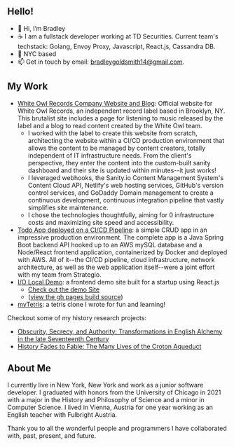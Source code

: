 ## Hello!
- 👋 Hi, I’m Bradley
- :coffee: I am a fullstack developer working at TD Securities. Current team's techstack: Golang, Envoy Proxy, Javascript, React.js, Cassandra DB.
- :statue_of_liberty: NYC based
- 📫 Get in touch by email: bradleygoldsmith14@gmail.com.

## My Work
* [White Owl Records Company Website and Blog](https://whiteowlrecords.xyz): Official website for White Owl Records, an independent record label based in Brooklyn, NY. This brutalist site includes a page for listening to music released by the label and a blog to read content created by the White Owl team.
  * I worked with the label to create this website from scratch, architecting the website within a CI/CD production environment that allows the content to be managed by content creators, totally independent of IT infrastructure needs. From the client's perspective, they enter the content into the custom-built sanity dashboard and their site is updated within minutes--it just works!
  * I leveraged webhooks, the Sanity.io Content Management System's Content Cloud API, Netlify's web hosting services, GitHub's version control services, and GoDaddy Domain management to create a continuous development, continuous integration pipeline that vastly simplifies site maintenance.
  * I chose the technologies thoughtfully, aiming for 0 infrastructure costs and maximizing site speed and accessibility.
* [Todo App deployed on a CI/CD Pipeline](https://github.com/landa44/todoTeam2): a simple CRUD app in an impressive production environment. The complete app is a Java Spring Boot backend API hooked up to an AWS mySQL database and a Node/React frontend application, containerized by Docker and deployed with AWS. All of it--the CI/CD pipeline, cloud infrastructure, network architecture, as well as the web application itself--were a joint effort with my team from Strategio.
* [I/O Local Demo](https://github.com/goldsmithb/io_local_demo): a frontend demo site built for a startup using React.js
  * [Check out the demo Site](https://goldsmithb.github.io/gh_pages_io_local/)
  * ([view the gh pages build source](https://github.com/goldsmithb/gh_pages_io_local))
* [myTetris](https://github.com/goldsmithb/myTetris): a tetris clone I wrote for fun and learning!

<!---
* [browser rock paper scissors](https://github.com/goldsmithb/rock_paper_scissors), which you can play [here](https://goldsmithb.github.io/rock_paper_scissors/)
* [Wretch-A-Sketch drawing toy](https://github.com/goldsmithb/wretch_a_sketch/), which you can play with [here](https://goldsmithb.github.io/wretch_a_sketch/)
* [the odin project css project](https://github.com/goldsmithb/css-foundations-project): a sample homepage for a company.
* [personal website](https://github.com/goldsmithb/personal_site): my personal website.
If you are interested in my humanities projects, you can check them out at the following links:
--->

Checkout some of my history research projects:
* [Obscurity, Secrecy, and Authority: Transformations in English Alchemy in the late Seventeenth Century](https://drive.google.com/file/d/15mzZ8It20QNKF8VFikTsOEUhPAfj3jjO/view?usp=sharing)
* [History Fades to Fable: The Many Lives of the Croton Aqueduct](https://docs.google.com/document/d/e/2PACX-1vQWaolkK0KckwGnYzIlsUITMRC2Mxtdr5lLWJAGYzcUEj590w7j5q_9CW1yhB0YXQ/pub)

## About Me
I currently live in New York, New York and work as a junior software developer.
I graduated with honors from the University of Chicago in 2021 with a major in the History and Philosophy of Science and a minor in Computer Science.
I lived in Vienna, Austria for one year working as an English teacher with Fulbright Austria.

<!--While at the University of Chicago, I accomplished a number of exciting things; I received honors on my bachelor’s thesis, a grant to write a creative non-fiction essay based on historical research, a grant to learn German abroad, and countless opportunities to collaborate with my peers in both humanities research and software projects.

In my studies, I was principally interested in the concept of scientific revolution in the early modern European era, and decided to concentrate on the emergence of institutionalized science from the backdrop of natural philosophy. This culminated in my Bachelor thesis project, in which I researched and analyzed the volatile position of English Alchemy among the emerging institutional sciences during the latter half of the 17th century. Broadly, I have a desire to interrogate and situate the role of mythology in the historical development of the sciences. This is the intellectual through-line connecting my thesis project, my creative work, and my pursuit of computer science. How alchemy’s esoteric aesthetic clashed with the new ideals of emerging scientific communities, the ways that the engineers and architects of 19th century New York mythologized America through great industrial works like the Croton aqueduct, and the cosmos of computer technologies that draw their power from the principle of abstraction all share this element of humans crafting the world around them: Humans crafting nature, defining their historical identity, and creating machines that push the boundaries of what we are capable of.

My personal interests are just as nerdy: I love video games, reading fantasy, and talking about artsy movies with my friends. I truly love learning and am always pursuing a new software project, a new foreign language, or a new hobby—often all at once.
-->
<!---
goldsmithb/goldsmithb is a ✨ special ✨ repository because its `README.md` (this file) appears on your GitHub profile.
You can click the Preview link to take a look at your changes.
--->

Thank you to all the wonderful people and programmers I have collaborated with, past, present, and future. 

